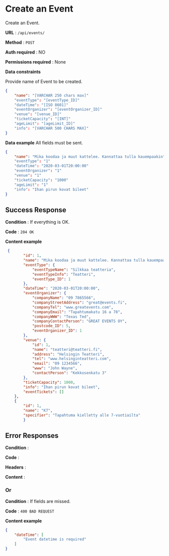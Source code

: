 # Create an Event

Create an Event.

**URL** : `/api/events/`

**Method** : `POST`

**Auth required** : NO

**Permissions required** : None

**Data constraints**

Provide name of Event to be created.

```json
{
    "name": "[VARCHAR 250 chars max]"
    "eventType": "[eventType_ID]"
    "dateTime": "[ISO 8601]"
    "eventOrganizer": "[eventOrganizer_ID]"
    "venue": "[venue_ID]"
    "ticketCapacity": "[INT]"
    "ageLimit": "[ageLimit_ID]"
    "info": "[VARCHAR 500 CHARS MAX]"
}
```

**Data example** All fields must be sent.

```json
{
    "name": "Mika koodaa ja muut kattelee. Kannattaa tulla kauempaakin"
    "eventType": "1"
    "dateTime": "2020-03-01T20:00:00"
    "eventOrganizer": "1"
    "venue": "1"
    "ticketCapacity": "1000"
    "ageLimit": "1"
    "info": "Ihan pirun kovat bileet"
}
```

## Success Response

**Condition** : If everything is OK.

**Code** : `204 OK`

**Content example**

```json
 {
        "id": 1,
        "name": "Mika koodaa ja muut kattelee. Kannattaa tulla kauempaakin",
        "eventType": {
            "eventTypeName": "Silkkaa teatteria",
            "eventTypeInfo": "Teatteri",
            "eventType_ID": 1
        },
        "dateTime": "2020-03-01T20:00:00",
        "eventOrganizer": {
            "companyName": "09 7865566",
            "companyStreetAddress": "great@events.fi",
            "companyTel": "www.greatevents.com",
            "companyEmail": "Tapahtumakatu 16 a 78",
            "companyWWW": "Texas Ted",
            "companyContactPerson": "GREAT EVENTS OY",
            "postcode_ID": 5,
            "eventOrganizer_ID": 1
        },
        "venue": {
            "id": 1,
            "name": "teatteri@teatteri.fi",
            "address": "Helsingin Teatteri",
            "tel": "www.helsinginteatteri.com",
            "email": "09 1234566",
            "www": "John Wayne",
            "contactPerson": "Kekkosenkatu 3"
        },
        "ticketCapacity": 1000,
        "info": "Ihan pirun kovat bileet",
        "eventTickets": []
    },
    {
        "id": 1,
        "name": "K7",
        "specifier": "Tapahtuma kielletty alle 7-vuotiailta"
        }
```

## Error Responses

**Condition** : 

**Code** : 

**Headers** : 

**Content** : 

### Or

**Condition** : If fields are missed.

**Code** : `400 BAD REQUEST`

**Content example**

```json
{
    "dateTime": [
        "Event datetime is required"
    ]
}
```
